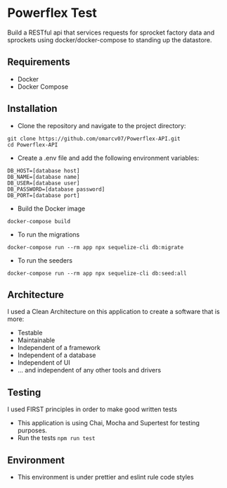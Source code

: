 # Powerflex Test

Build a RESTful api that services requests for sprocket factory data and sprockets using docker/docker-compose to standing up the datastore.

## Requirements

- Docker
- Docker Compose

## Installation

- Clone the repository and navigate to the project directory:

```
git clone https://github.com/omarcv07/Powerflex-API.git
cd Powerflex-API
```

- Create a .env file and add the following environment variables:

```
DB_HOST=[database host]
DB_NAME=[database name]
DB_USER=[database user]
DB_PASSWORD=[database password]
DB_PORT=[database port]
```

- Build the Docker image

```
docker-compose build
```

- To run the migrations

```
docker-compose run --rm app npx sequelize-cli db:migrate
```

- To run the seeders

```
docker-compose run --rm app npx sequelize-cli db:seed:all
```

## Architecture

I used a Clean Architecture on this application to create a software that is more:

- Testable
- Maintainable
- Independent of a framework
- Independent of a database
- Independent of UI
- ... and independent of any other tools and drivers

## Testing

I used FIRST principles in order to make good written tests

- This application is using Chai, Mocha and Supertest for testing purposes.
- Run the tests `npm run test`

## Environment

- This environment is under prettier and eslint rule code styles
